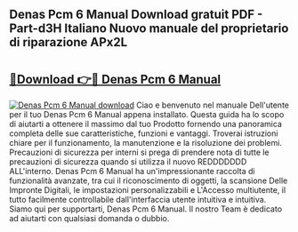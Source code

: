 ## Denas Pcm 6 Manual Download gratuit PDF - Part-d3H Italiano Nuovo manuale del proprietario di riparazione APx2L

# <h2><a href="http://dfdnwn.blite.top/?on=Denas+Pcm+6+Manual">🔗Download 👉🔴 Denas Pcm 6 Manual</a></h2>

[![Denas Pcm 6 Manual download](https://i.imgur.com/lujVjoI.png)](http://dfdnwn.blite.top/?on=Denas+Pcm+6+Manual)
Ciao e benvenuto nel manuale Dell'utente per il tuo Denas Pcm 6 Manual appena installato. Questa guida ha lo scopo di aiutarti a ottenere il massimo dal tuo Prodotto fornendo una panoramica completa delle sue caratteristiche, funzioni e vantaggi. Troverai istruzioni chiare per il funzionamento, la manutenzione e la risoluzione dei problemi. Precauzioni di sicurezza per interni si prega di prendere nota di tutte le precauzioni di sicurezza quando si utilizza il nuovo REDDDDDDD ALL'interno. Denas Pcm 6 Manual ha un'impressionante raccolta di funzionalità avanzate, tra cui il riconoscimento di oggetti, la scansione Delle Impronte Digitali, le impostazioni personalizzabili e L'Accesso multiutente, il tutto facilmente controllabile dall'interfaccia utente intuitiva e intuitiva. Siamo qui per supportarti, Denas Pcm 6 Manual. Il nostro Team è dedicato ad aiutarti con qualsiasi domanda o dubbio.
